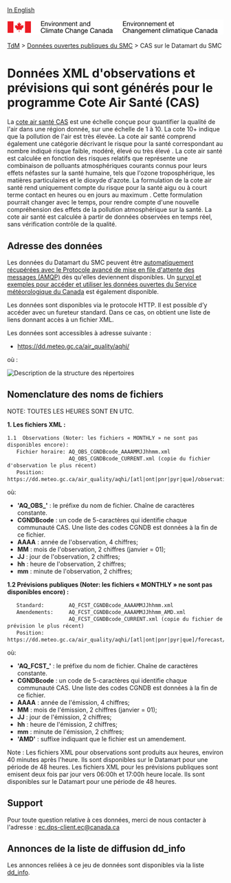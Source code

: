 [In English](readme_aqhi-datamartxml_en.md)

![ECCC logo](../../img_eccc-logo.png)

[TdM](../../readme_fr.md) > [Données ouvertes publiques du SMC](../readme_fr.md) > CAS sur le Datamart du SMC

# Données XML d'observations et prévisions qui sont générés pour le programme Cote Air Santé (CAS)

La [cote air santé CAS](readme_aqhi_fr.md) est une échelle conçue pour quantifier la qualité de l'air dans une région donnée, sur une échelle de 1 à 10. La cote 10+ indique que la pollution de l'air est très élevée. La cote air santé comprend également une catégorie décrivant le risque pour la santé correspondant au nombre indiqué risque faible, modéré, élevé ou très élevé . La cote air santé est calculée en fonction des risques relatifs que représente une combinaison de polluants atmosphériques courants connus pour leurs effets néfastes sur la santé humaine, tels que l'ozone troposphérique, les matières particulaires et le dioxyde d'azote. La formulation de la cote air santé rend uniquement compte du risque pour la santé aigu ou à court terme contact en heures ou en jours au maximum .
Cette formulation pourrait changer avec le temps, pour rendre compte d'une nouvelle compréhension des effets de la pollution atmosphérique sur la santé. La cote air santé est calculée à partir de données observées en temps réel, sans vérification contrôle de la qualité.

## Adresse des données 

Les données du Datamart du SMC peuvent être [automatiquement récupérées avec le Protocole avancé de mise en file d'attente des messages (AMQP)](../../msc-datamart/amqp_fr.md) dès qu'elles deviennent disponibles. Un [survol et exemples pour accéder et utiliser les données ouvertes du Service météorologique du Canada](../../usage-overview/readme_fr.md) est également disponible.

Les données sont disponibles via le protocole HTTP. Il est possible d’y accéder avec un fureteur standard. Dans ce cas, on obtient une liste de liens donnant accès à un fichier XML.

Les données sont accessibles à adresse suivante :
* https://dd.meteo.gc.ca/air_quality/aqhi/

où :

![Description de la structure des répertoires](https://dd.meteo.gc.ca/air_quality/doc/aqhi_structure.png)

## Nomenclature des noms de fichiers 

NOTE: TOUTES LES HEURES SONT EN UTC.

__1. Les fichiers XML :__

    1.1  Observations (Noter: les fichiers « MONTHLY » ne sont pas disponibles encore):
       Fichier horaire: AQ_OBS_CGNDBcode_AAAAMMJJhhmm.xml
                        AQ_OBS_CGNDBcode_CURRENT.xml (copie du fichier d'observation le plus récent)
       Position: https://dd.meteo.gc.ca/air_quality/aqhi/[atl|ont|pnr|pyr|que]/observation/realtime/xml

où:

* **'AQ_OBS_'** : le préfixe du nom de fichier. Chaîne de caractères constante.
* __CGNDBcode__ : un code de 5-caractères qui identifie chaque communauté CAS. Une liste des codes
CGNDB est données à la fin de ce fichier.
* __AAAA__  : année de l'observation, 4 chiffres;
* __MM__    : mois de l'observation, 2 chiffres (janvier = 01);
* __JJ__    : jour de l'observation, 2 chiffres;
* __hh__ : heure de l'observation, 2 chiffres;
* __mm__ : minute de l'observation, 2 chiffres;


__1.2  Prévisions publiques (Noter: les fichiers « MONTHLY » ne sont pas disponibles encore) :__

       Standard:        AQ_FCST_CGNDBcode_AAAAMMJJhhmm.xml
       Amendements:     AQ_FCST_CGNDBcode_AAAAMMJJhhmm_AMD.xml
                        AQ_FCST_CGNDBcode_CURRENT.xml (copie du fichier de prévision le plus récent)
       Position: https://dd.meteo.gc.ca/air_quality/aqhi/[atl|ont|pnr|pyr|que]/forecast/realtime/xml

où:

* **'AQ_FCST_'** : le préfixe du nom de fichier. Chaîne de caractères constante.
* __CGNDBcode__ : un code de 5-caractères qui identifie chaque communauté CAS. Une liste des codes
CGNDB est données à la fin de ce fichier.
* __AAAA__  : année de l'émission, 4 chiffres;
* __MM__    : mois de l'émission, 2 chiffres (janvier = 01);
* __JJ__    : jour de l'émission, 2 chiffres;
* __hh__ : heure de l'émission, 2 chiffres;
* __mm__ : minute de l'émission, 2 chiffres;
* __'AMD'__ :  suffixe indiquant que le fichier est un amendement.

Note : Les fichiers XML pour observations sont produits aux heures, environ 40 minutes après l'heure.
Ils sont disponibles sur le Datamart pour une période de 48 heures. Les fichiers XML pour les
prévisions publiques sont emisent deux fois par jour vers 06:00h et 17:00h heure locale. Ils sont
disponibles sur le Datamart pour une période de 48 heures.

## Support

Pour toute question relative à ces données, merci de nous contacter à l'adresse : ec.dps-client.ec@canada.ca

## Annonces de la liste de diffusion dd_info 

Les annonces reliées à ce jeu de données sont disponibles via la liste [dd_info](https://lists.ec.gc.ca/cgi-bin/mailman/listinfo/dd_info).

















